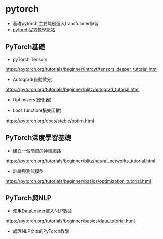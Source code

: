 # pytorch
- 基礎pytorch,主要無縫進入transformer學習
- [pytorch官方教學網站](https://pytorch.org/tutorials/)

## PyTorch基礎

- pyTorch Tensors

 https://pytorch.org/tutorials/beginner/introyt/tensors_deeper_tutorial.html
 
- Autograd(自動微分)

https://pytorch.org/tutorials/beginner/blitz/autograd_tutorial.html

- Optimizers(優化器)

- Loss function(損失函數)

https://pytorch.org/docs/stable/optim.html

## PyTorch深度學習基礎

- 建立一個簡單的神經網路

https://pytorch.org/tutorials/beginner/blitz/neural_networks_tutorial.html

- 訓練與測試模型

https://pytorch.org/tutorials/beginner/basics/optimization_tutorial.html

## PyTorch與NLP

- 使用DataLoader載入NLP數據

https://pytorch.org/tutorials/beginner/basics/data_tutorial.html

- 處理NLP文本的PyTorch教學


